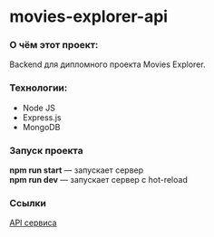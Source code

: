 # movies-explorer-api

### О чём этот проект:
Backend для дипломного проекта Movies Explorer.

### Технологии:
* Node JS
* Express.js
* MongoDB

### Запуск проекта
**npm run start** — запускает сервер  
**npm run dev** — запускает сервер с hot-reload  

### Ссылки
[API сервиса](http://api.getmovies.nomoredomains.xyz/)  
